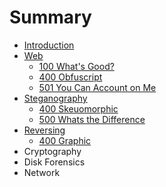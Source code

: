 # Summary

* [Introduction](README.md)
* [Web](web.md)
   * [100 What's Good?](100_whats_good.md)
   * [400 Obfuscript](400_obfuscript.md)
   * [501 You Can Account on Me](501_you_can_account_on_me.md)
* [Steganography](steganography.md)
   * [400 Skeuomorphic](400_skeuomorphic.md)
   * [500 Whats the Difference](500_whats_the_difference.md)
* [Reversing](reversing.md)
   * [400 Graphic](400_graphic.md)
* Cryptography
* Disk Forensics
* Network

